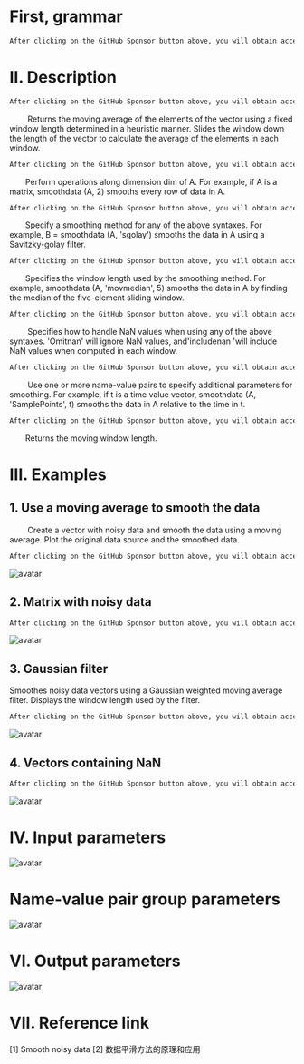#  First, grammar 

  ```python  
After clicking on the GitHub Sponsor button above, you will obtain access permissions to my private code repository ( https://github.com/slowlon/my_code_bar ) to view this blog code. By searching the code number of this blog, you can find the code you need, code number is: 2024020309574513332
  ```  
#  II. Description 

  ```python  
After clicking on the GitHub Sponsor button above, you will obtain access permissions to my private code repository ( https://github.com/slowlon/my_code_bar ) to view this blog code. By searching the code number of this blog, you can find the code you need, code number is: 2024020309574513332
  ```  
    Returns the moving average of the elements of the vector using a fixed window length determined in a heuristic manner. Slides the window down the length of the vector to calculate the average of the elements in each window. 

  ```python  
After clicking on the GitHub Sponsor button above, you will obtain access permissions to my private code repository ( https://github.com/slowlon/my_code_bar ) to view this blog code. By searching the code number of this blog, you can find the code you need, code number is: 2024020309574513332
  ```  
   Perform operations along dimension dim of A. For example, if A is a matrix, smoothdata (A, 2) smooths every row of data in A. 

  ```python  
After clicking on the GitHub Sponsor button above, you will obtain access permissions to my private code repository ( https://github.com/slowlon/my_code_bar ) to view this blog code. By searching the code number of this blog, you can find the code you need, code number is: 2024020309574513332
  ```  
   Specify a smoothing method for any of the above syntaxes. For example, B = smoothdata (A, 'sgolay') smooths the data in A using a Savitzky-golay filter. 

  ```python  
After clicking on the GitHub Sponsor button above, you will obtain access permissions to my private code repository ( https://github.com/slowlon/my_code_bar ) to view this blog code. By searching the code number of this blog, you can find the code you need, code number is: 2024020309574513332
  ```  
   Specifies the window length used by the smoothing method. For example, smoothdata (A, 'movmedian', 5) smooths the data in A by finding the median of the five-element sliding window. 

  ```python  
After clicking on the GitHub Sponsor button above, you will obtain access permissions to my private code repository ( https://github.com/slowlon/my_code_bar ) to view this blog code. By searching the code number of this blog, you can find the code you need, code number is: 2024020309574513332
  ```  
    Specifies how to handle NaN values when using any of the above syntaxes. 'Omitnan' will ignore NaN values, and'includenan 'will include NaN values when computed in each window. 

  ```python  
After clicking on the GitHub Sponsor button above, you will obtain access permissions to my private code repository ( https://github.com/slowlon/my_code_bar ) to view this blog code. By searching the code number of this blog, you can find the code you need, code number is: 2024020309574513332
  ```  
    Use one or more name-value pairs to specify additional parameters for smoothing. For example, if t is a time value vector, smoothdata (A, 'SamplePoints', t) smooths the data in A relative to the time in t. 

  ```python  
After clicking on the GitHub Sponsor button above, you will obtain access permissions to my private code repository ( https://github.com/slowlon/my_code_bar ) to view this blog code. By searching the code number of this blog, you can find the code you need, code number is: 2024020309574513332
  ```  
   Returns the moving window length. 

#  III. Examples 

##  1. Use a moving average to smooth the data 

    Create a vector with noisy data and smooth the data using a moving average. Plot the original data source and the smoothed data. 

  ```python  
After clicking on the GitHub Sponsor button above, you will obtain access permissions to my private code repository ( https://github.com/slowlon/my_code_bar ) to view this blog code. By searching the code number of this blog, you can find the code you need, code number is: 2024020309574513332
  ```  
 ![avatar]( c74a30492996479f8dceecacae3119d5.png) 

##  2. Matrix with noisy data 

  ```python  
After clicking on the GitHub Sponsor button above, you will obtain access permissions to my private code repository ( https://github.com/slowlon/my_code_bar ) to view this blog code. By searching the code number of this blog, you can find the code you need, code number is: 2024020309574513332
  ```  
 ![avatar]( 2d61677d9b4242d5b760a510ac2facdb.png) 

##  3. Gaussian filter 

 Smoothes noisy data vectors using a Gaussian weighted moving average filter. Displays the window length used by the filter. 

  ```python  
After clicking on the GitHub Sponsor button above, you will obtain access permissions to my private code repository ( https://github.com/slowlon/my_code_bar ) to view this blog code. By searching the code number of this blog, you can find the code you need, code number is: 2024020309574513332
  ```  
 ![avatar]( 53edee15c72449dd918702e9fbec2786.png) 

##  4. Vectors containing NaN 

  ```python  
After clicking on the GitHub Sponsor button above, you will obtain access permissions to my private code repository ( https://github.com/slowlon/my_code_bar ) to view this blog code. By searching the code number of this blog, you can find the code you need, code number is: 2024020309574513332
  ```  
 ![avatar]( 62f17e9f75374addb8751f85606a29a7.png) 

#  IV. Input parameters 

 ![avatar]( 45c2c836c97348fc876390976144d45c.png) 

#  Name-value pair group parameters 

 ![avatar]( 42d29e6684c9488ca1ef958a63b7baf5.png) 

#  VI. Output parameters 

 ![avatar]( 863773eea2964a3483e48d828f981243.png) 

#  VII. Reference link 

 [1] Smooth noisy data [2] 数据平滑方法的原理和应用 

